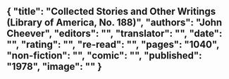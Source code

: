 {
 "title": "Collected Stories and Other Writings (Library of America, No. 188)",
 "authors": "John Cheever",
 "editors": "",
 "translator": "",
 "date": "",
 "rating": "",
 "re-read": "",
 "pages": "1040",
 "non-fiction": "",
 "comic": "",
 "published": "1978",
 "image": ""
}
---

